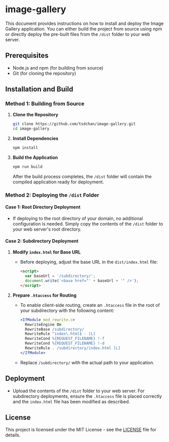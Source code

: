 
# image-gallery

This document provides instructions on how to install and deploy the Image Gallery application. You can either build the project from source using npm or directly deploy the pre-built files from the `/dist` folder to your web server.

## Prerequisites

- Node.js and npm (for building from source)
- Git (for cloning the repository)

## Installation and Build

### Method 1: Building from Source

1. **Clone the Repository**

   ```sh
   git clone https://github.com/tsdchan/image-gallery.git
   cd image-gallery
   ```

2. **Install Dependencies**

   ```sh
   npm install
   ```

3. **Build the Application**

   ```sh
   npm run build
   ```
   
   After the build process completes, the `/dist` folder will contain the compiled application ready for deployment.

### Method 2: Deploying the `/dist` Folder

#### Case 1: Root Directory Deployment

- If deploying to the root directory of your domain, no additional configuration is needed. Simply copy the contents of the `/dist` folder to your web server's root directory.

#### Case 2: Subdirectory Deployment

1. **Modify `index.html` for Base URL**

   - Before deploying, adjust the base URL in the `dist/index.html` file:
     ```html
     <script>
       var baseUrl = '/subdirectory/';
       document.write('<base href="' + baseUrl + '" />');
     </script>
     ```

2. **Prepare `.htaccess` for Routing**

   - To enable client-side routing, create an `.htaccess` file in the root of your subdirectory with the following content:
     ```apache
     <IfModule mod_rewrite.c>
       RewriteEngine On
       RewriteBase /subdirectory/
       RewriteRule ^index\.html$ - [L]
       RewriteCond %{REQUEST_FILENAME} !-f
       RewriteCond %{REQUEST_FILENAME} !-d
       RewriteRule . /subdirectory/index.html [L]
     </IfModule>
     ```
   - Replace `/subdirectory/` with the actual path to your application.

## Deployment

- Upload the contents of the `/dist` folder to your web server. For subdirectory deployments, ensure the `.htaccess` file is placed correctly and the `index.html` file has been modified as described.

## License

This project is licensed under the MIT License - see the [LICENSE](LICENSE) file for details.
